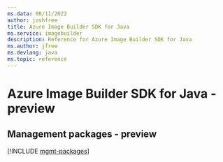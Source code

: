 ```yaml
---
ms.data: 08/11/2022
author: joshfree
title: Azure Image Builder SDK for Java
ms.service: imagebuilder
description: Reference for Azure Image Builder SDK for Java
ms.author: jfree
ms.devlang: java
ms.topic: reference
---
```

# Azure Image Builder SDK for Java - preview

## Management packages - preview
[!INCLUDE [mgmt-packages](image-builder-mgmt-index.md)]